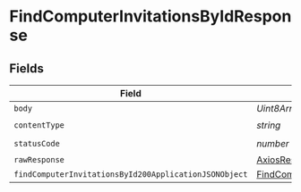 # FindComputerInvitationsByIdResponse


## Fields

| Field                                                                                                                     | Type                                                                                                                      | Required                                                                                                                  | Description                                                                                                               |
| ------------------------------------------------------------------------------------------------------------------------- | ------------------------------------------------------------------------------------------------------------------------- | ------------------------------------------------------------------------------------------------------------------------- | ------------------------------------------------------------------------------------------------------------------------- |
| `body`                                                                                                                    | *Uint8Array*                                                                                                              | :heavy_minus_sign:                                                                                                        | N/A                                                                                                                       |
| `contentType`                                                                                                             | *string*                                                                                                                  | :heavy_check_mark:                                                                                                        | N/A                                                                                                                       |
| `statusCode`                                                                                                              | *number*                                                                                                                  | :heavy_check_mark:                                                                                                        | N/A                                                                                                                       |
| `rawResponse`                                                                                                             | [AxiosResponse>](https://axios-http.com/docs/res_schema)                                                                  | :heavy_minus_sign:                                                                                                        | N/A                                                                                                                       |
| `findComputerInvitationsById200ApplicationJSONObject`                                                                     | [FindComputerInvitationsById200ApplicationJSON](../../models/operations/findcomputerinvitationsbyid200applicationjson.md) | :heavy_minus_sign:                                                                                                        | OK                                                                                                                        |